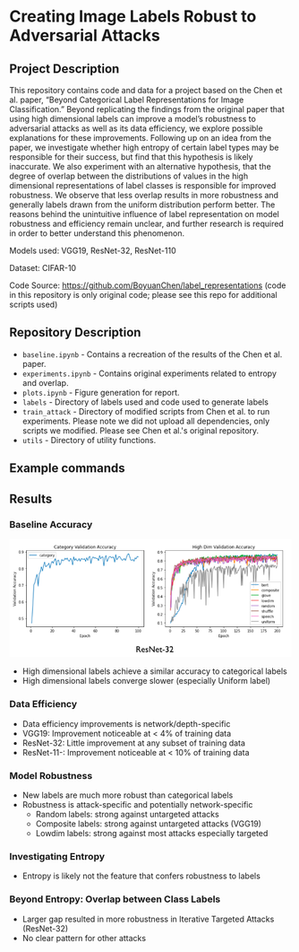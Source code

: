 # Creating Image Labels Robust to Adversarial Attacks

## Project Description

This repository contains code and data for a project based on the Chen et al. paper, “Beyond Categorical Label Representations for Image Classification.” Beyond replicating the findings from the original paper that using high dimensional labels can improve a model’s robustness to adversarial attacks as well as its data efficiency, we explore possible explanations for these improvements. Following up on an idea from the paper, we investigate whether high entropy of certain label types may be responsible for their success, but find that this hypothesis is likely inaccurate. We also experiment with an alternative hypothesis, that the degree of overlap between the distributions of values in the high dimensional representations of label classes is responsible for improved robustness. We observe that less overlap results in more robustness and generally labels drawn from the uniform distribution perform better. The reasons behind the unintuitive influence of label representation on model robustness and efficiency remain unclear, and further research is required in order to better understand this phenomenon.

Models used: VGG19, ResNet-32, ResNet-110

Dataset: CIFAR-10

Code Source: https://github.com/BoyuanChen/label_representations (code in this repository is only original code; please see this repo for additional scripts used)

## Repository Description

+ `baseline.ipynb` - Contains a recreation of the results of the Chen et al. paper.
+ `experiments.ipynb` - Contains original experiments related to entropy and overlap.
+ `plots.ipynb` - Figure generation for report.
+ `labels` - Directory of labels used and code used to generate labels
+ `train_attack` - Directory of modified scripts from Chen et al. to run experiments. Please note we did not upload all dependencies, only scripts we modified. Please see Chen et al.'s original repository.
+ `utils` - Directory of utility functions.

## Example commands

## Results

### Baseline Accuracy

![plot](./figs/convergence.png)

+ High dimensional labels achieve a similar accuracy to categorical labels
+ High dimensional labels converge slower (especially Uniform label)


### Data Efficiency

+ Data efficiency improvements is network/depth-specific
+ VGG19: Improvement noticeable at < 4% of training data
+ ResNet-32: Little improvement at any subset of training data
+ ResNet-11-: Improvement noticeable at < 10% of training data

### Model Robustness

+ New labels are much more robust than categorical labels
+ Robustness is attack-specific and potentially network-specific
	+ Random labels: strong against untargeted attacks
	+ Composite labels: strong against untargeted attacks (VGG19)
	+ Lowdim labels: strong against most attacks especially targeted

### Investigating Entropy

+ Entropy is likely not the feature that confers robustness to labels

### Beyond Entropy: Overlap between Class Labels

+ Larger gap resulted in more robustness in Iterative Targeted Attacks (ResNet-32)
+ No clear pattern for other attacks
